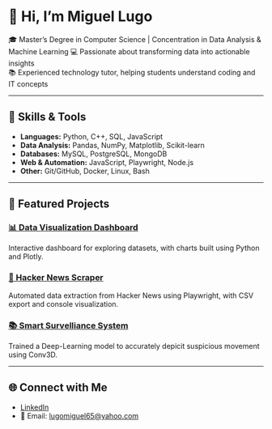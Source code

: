 # 👋 Hi, I’m Miguel Lugo  

🎓 Master’s Degree in Computer Science | Concentration in Data Analysis & Machine Learning 
💻 Passionate about transforming data into actionable insights  
📚 Experienced technology tutor, helping students understand coding and IT concepts  

---

## 🔧 Skills & Tools  
- **Languages:** Python, C++, SQL, JavaScript  
- **Data Analysis:** Pandas, NumPy, Matplotlib, Scikit-learn  
- **Databases:** MySQL, PostgreSQL, MongoDB  
- **Web & Automation:** JavaScript, Playwright, Node.js  
- **Other:** Git/GitHub, Docker, Linux, Bash  

---

## 📌 Featured Projects  

### [📊 Data Visualization Dashboard](https://github.com/yourusername/data-visualization-dashboard)  
Interactive dashboard for exploring datasets, with charts built using Python and Plotly.  

### [📰 Hacker News Scraper](https://github.com/yourusername/hacker-news-scraper)  
Automated data extraction from Hacker News using Playwright, with CSV export and console visualization.  

### [📚 Smart Survelliance System](https://github.com/yourusername/tech-tutoring)  
Trained a Deep-Learning model to accurately depicit suspicious movement using Conv3D.

---

## 🌐 Connect with Me  
- [LinkedIn]((https://www.linkedin.com/in/miguel-lugo-main))  
- 📧 Email: lugomiguel65@yahoo.com  
